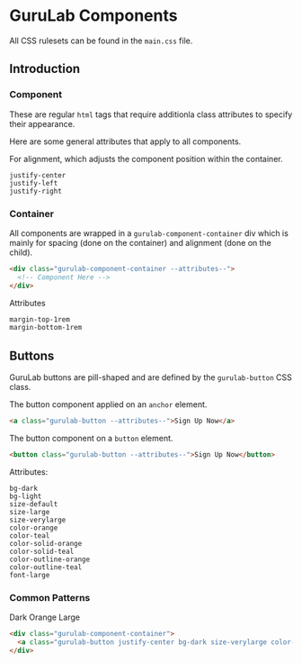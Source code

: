 # GuruLab Components

All CSS rulesets can be found in the `main.css` file.

## Introduction

### Component

These are regular `html` tags that require additionla class attributes to specify their appearance.

Here are some general attributes that apply to all components.

For alignment, which adjusts the component position within the container.
```
justify-center
justify-left
justify-right
```

### Container

All components are wrapped in a `gurulab-component-container` div which is mainly for spacing (done on the container) and alignment (done on the child).

```html
<div class="gurulab-component-container --attributes--">
  <!-- Component Here -->
</div>
```

Attributes
```md
margin-top-1rem
margin-bottom-1rem
```

## Buttons

GuruLab buttons are pill-shaped and are defined by the `gurulab-button` CSS class.

The button component applied on an `anchor` element.
```html
<a class="gurulab-button --attributes--">Sign Up Now</a>
```

The button component on a `button` element.
```html
<button class="gurulab-button --attributes--">Sign Up Now</button>
```

Attributes:
```
bg-dark
bg-light
size-default
size-large
size-verylarge
color-orange
color-teal
color-solid-orange
color-solid-teal
color-outline-orange
color-outline-teal
font-large
```

### Common Patterns

Dark Orange Large
```html
<div class="gurulab-component-container">
  <a class="gurulab-button justify-center bg-dark size-verylarge color-orange">Sign Up Now</a>
</div>
```